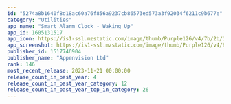 ```yaml
---
id: "5274a8b1640f8d18ac60a76f856a9237cb86573ed573a3f92034f6211c9b677e"
category: "Utilities"
app_name: "Smart Alarm Clock - Waking Up"
app_id: 1605131517
app_icon: https://is1-ssl.mzstatic.com/image/thumb/Purple126/v4/7b/2b/1f/7b2b1f3c-8668-f935-2bf2-636be956c8e4/AppIconFree-1x_U007emarketing-0-7-0-sRGB-85-220.png/1024x1024bb.png
app_screenshot: https://is1-ssl.mzstatic.com/image/thumb/Purple126/v4/8d/51/f5/8d51f54e-aa2f-c298-d55a-f3fcca4dbcb9/0f09c8fa-8742-4cb6-b66c-ddf55b730c6e_iPhoneX1.jpg/1242x2688bb.png
publisher_id: 1517746904
publisher_name: "Appenvision Ltd"
rank: 146
most_recent_release: 2023-11-21 00:00:00
release_count_in_past_year: 4
release_count_in_past_year_category: 12
release_count_in_past_year_top_in_category: 26
---
```

